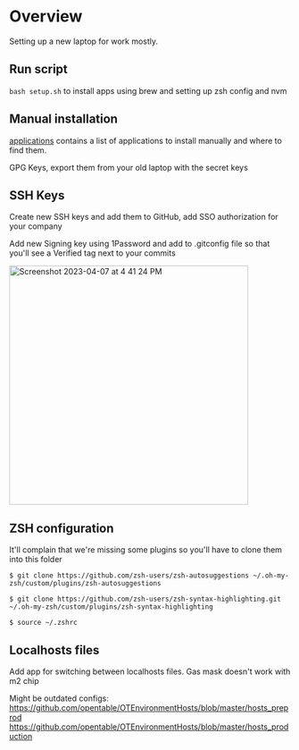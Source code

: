 # Overview

Setting up a new laptop for work mostly.

## Run script
`bash setup.sh` to install apps using brew and setting up zsh config and nvm


## Manual installation
[applications](/applications) contains a list of applications to install manually and where to find them.

GPG Keys, export them from your old laptop with the secret keys

## SSH Keys
Create new SSH keys and add them to GitHub, add SSO authorization for your company

Add new Signing key using 1Password and add to .gitconfig file so that you'll see a Verified tag next to your commits

 <img width="428" alt="Screenshot 2023-04-07 at 4 41 24 PM" src="https://user-images.githubusercontent.com/1539045/230692580-24f1c2cc-80bc-463f-b7a2-0a4089d741a8.png">


## ZSH configuration
It'll complain that we're missing some plugins so you'll have to clone them into this folder

```
$ git clone https://github.com/zsh-users/zsh-autosuggestions ~/.oh-my-zsh/custom/plugins/zsh-autosuggestions

$ git clone https://github.com/zsh-users/zsh-syntax-highlighting.git ~/.oh-my-zsh/custom/plugins/zsh-syntax-highlighting

$ source ~/.zshrc
```

## Localhosts files
Add app for switching between localhosts files. Gas mask doesn't work with m2 chip

Might be outdated configs:
https://github.com/opentable/OTEnvironmentHosts/blob/master/hosts_preprod
https://github.com/opentable/OTEnvironmentHosts/blob/master/hosts_production
